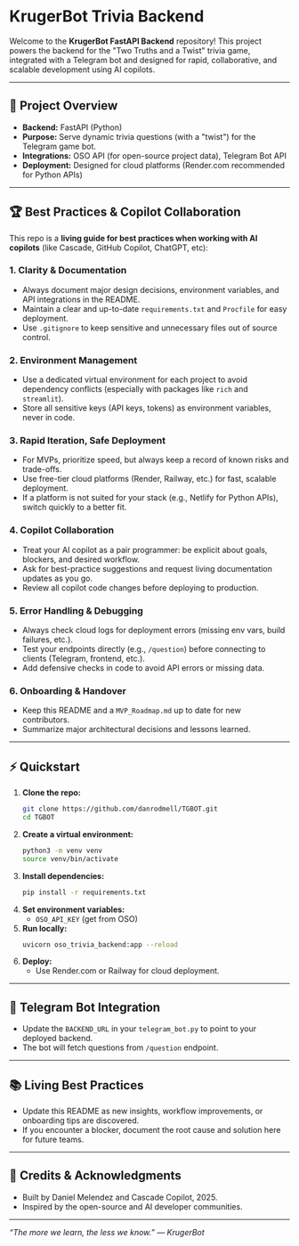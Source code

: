 # KrugerBot Trivia Backend

Welcome to the **KrugerBot FastAPI Backend** repository! This project powers the backend for the "Two Truths and a Twist" trivia game, integrated with a Telegram bot and designed for rapid, collaborative, and scalable development using AI copilots.

---

## 🚀 Project Overview
- **Backend:** FastAPI (Python)
- **Purpose:** Serve dynamic trivia questions (with a "twist") for the Telegram game bot.
- **Integrations:** OSO API (for open-source project data), Telegram Bot API
- **Deployment:** Designed for cloud platforms (Render.com recommended for Python APIs)

---

## 🏆 Best Practices & Copilot Collaboration

This repo is a **living guide for best practices when working with AI copilots** (like Cascade, GitHub Copilot, ChatGPT, etc):

### 1. **Clarity & Documentation**
- Always document major design decisions, environment variables, and API integrations in the README.
- Maintain a clear and up-to-date `requirements.txt` and `Procfile` for easy deployment.
- Use `.gitignore` to keep sensitive and unnecessary files out of source control.

### 2. **Environment Management**
- Use a dedicated virtual environment for each project to avoid dependency conflicts (especially with packages like `rich` and `streamlit`).
- Store all sensitive keys (API keys, tokens) as environment variables, never in code.

### 3. **Rapid Iteration, Safe Deployment**
- For MVPs, prioritize speed, but always keep a record of known risks and trade-offs.
- Use free-tier cloud platforms (Render, Railway, etc.) for fast, scalable deployment.
- If a platform is not suited for your stack (e.g., Netlify for Python APIs), switch quickly to a better fit.

### 4. **Copilot Collaboration**
- Treat your AI copilot as a pair programmer: be explicit about goals, blockers, and desired workflow.
- Ask for best-practice suggestions and request living documentation updates as you go.
- Review all copilot code changes before deploying to production.

### 5. **Error Handling & Debugging**
- Always check cloud logs for deployment errors (missing env vars, build failures, etc.).
- Test your endpoints directly (e.g., `/question`) before connecting to clients (Telegram, frontend, etc.).
- Add defensive checks in code to avoid API errors or missing data.

### 6. **Onboarding & Handover**
- Keep this README and a `MVP_Roadmap.md` up to date for new contributors.
- Summarize major architectural decisions and lessons learned.

---

## ⚡️ Quickstart

1. **Clone the repo:**
   ```sh
   git clone https://github.com/danrodmell/TGBOT.git
   cd TGBOT
   ```
2. **Create a virtual environment:**
   ```sh
   python3 -m venv venv
   source venv/bin/activate
   ```
3. **Install dependencies:**
   ```sh
   pip install -r requirements.txt
   ```
4. **Set environment variables:**
   - `OSO_API_KEY` (get from OSO)
5. **Run locally:**
   ```sh
   uvicorn oso_trivia_backend:app --reload
   ```
6. **Deploy:**
   - Use Render.com or Railway for cloud deployment.

---

## 🤖 Telegram Bot Integration
- Update the `BACKEND_URL` in your `telegram_bot.py` to point to your deployed backend.
- The bot will fetch questions from `/question` endpoint.

---

## 📚 Living Best Practices
- Update this README as new insights, workflow improvements, or onboarding tips are discovered.
- If you encounter a blocker, document the root cause and solution here for future teams.

---

## 🙏 Credits & Acknowledgments
- Built by Daniel Melendez and Cascade Copilot, 2025.
- Inspired by the open-source and AI developer communities.

---

*“The more we learn, the less we know.” — KrugerBot*

